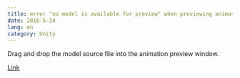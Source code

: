 ```yaml
---
title: error "no model is available for preview" when previewing animation
date: 2016-5-14
lang: en
category: Unity
---
```


Drag and drop the model source file into the animation preview window. 

[Link](http://answers.unity3d.com/questions/374149/how-do-i-set-or-change-the-default-preview-model-f.html) 

